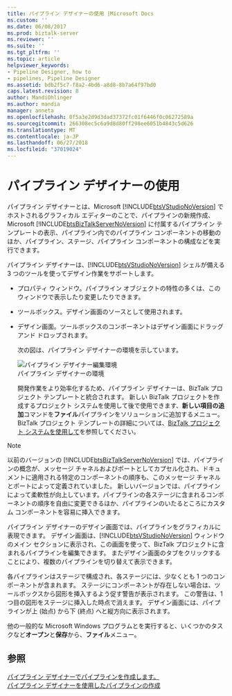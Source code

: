 ```yaml
---
title: パイプライン デザイナーの使用 |Microsoft Docs
ms.custom: ''
ms.date: 06/08/2017
ms.prod: biztalk-server
ms.reviewer: ''
ms.suite: ''
ms.tgt_pltfrm: ''
ms.topic: article
helpviewer_keywords:
- Pipeline Designer, how to
- pipelines, Pipeline Designer
ms.assetid: bdb2f5c7-f8a2-4bd6-a8d8-8b7a64f97bd0
caps.latest.revision: 8
author: MandiOhlinger
ms.author: mandia
manager: anneta
ms.openlocfilehash: 0f5a3e2d9d3dad37372fc01f6446f0c06272589a
ms.sourcegitcommit: 266308ec5c6a9d8d80ff298ee6051b4843c5d626
ms.translationtype: MT
ms.contentlocale: ja-JP
ms.lasthandoff: 06/27/2018
ms.locfileid: "37019024"
---
```

# <a name="using-pipeline-designer"></a>パイプライン デザイナーの使用
パイプライン デザイナーとは、Microsoft [!INCLUDE[btsVStudioNoVersion](../includes/btsvstudionoversion-md.md)] でホストされるグラフィカル エディターのことで、パイプラインの新規作成、Microsoft [!INCLUDE[btsBizTalkServerNoVersion](../includes/btsbiztalkservernoversion-md.md)] に付属するパイプライン テンプレートの表示、パイプライン内でのパイプライン コンポーネントの移動のほか、パイプライン、ステージ、パイプライン コンポーネントの構成などを実行できます。  
  
 パイプライン デザイナーは、[!INCLUDE[btsVStudioNoVersion](../includes/btsvstudionoversion-md.md)] シェルが備える 3 つのツールを使ってデザイン作業をサポートします。  
  
- プロパティ ウィンドウ。パイプライン オブジェクトの特性の多くは、このウィンドウで表示したり変更したりできます。  
  
- ツールボックス。デザイン画面のソースとして使用されます。  
  
- デザイン画面。ツールボックスのコンポーネントはデザイン画面にドラッグ アンド ドロップされます。  
  
  次の図は、パイプライン デザイナーの環境を示しています。  
  
  ![パイプライン デザイナー編集環境](../core/media/ebiz-prog-usepipe.gif "ebiz_prog_usepipe")  
  パイプライン デザイナーの環境  
  
  開発作業をより効率化するため、パイプライン デザイナーは、BizTalk プロジェクト テンプレートと統合されます。 新しい BizTalk プロジェクトを作成するプロジェクト システムを使用して後で使用できます、**新しい項目の追加**コマンドを**ファイル**パイプラインをソリューションに追加するメニュー。 BizTalk プロジェクト テンプレートの詳細については、[BizTalk プロジェクト システムを使用して](../core/using-the-biztalk-project-system.md)を参照してください。  
  
> [!NOTE]
>  以前のバージョンの [!INCLUDE[btsBizTalkServerNoVersion](../includes/btsbiztalkservernoversion-md.md)] では、パイプラインの概念が、メッセージ チャネルおよびポートとしてカプセル化され、ドキュメントに適用される特定のコンポーネントの順序も、このメッセージ チャネルとポートによって定義されていました。 新しいバージョンでは、パイプラインによって柔軟性が向上しています。パイプラインの各ステージに含まれるコンポーネントの順序を自由に変更できるほか、パイプラインのいたるところにカスタム コンポーネントを容易に挿入できます。  
  
 パイプライン デザイナーのデザイン画面では、パイプラインをグラフィカルに表現できます。 デザイン画面は、[!INCLUDE[btsVStudioNoVersion](../includes/btsvstudionoversion-md.md)] ウィンドウのメイン セクションに表示され、この画面を使って、BizTalk プロジェクトに含まれるパイプラインを編集できます。 またデザイン画面のタブをクリックすることにより、複数のパイプラインを切り替えて表示できます。  
  
 各パイプラインはステージで構成され、各ステージには、少なくとも 1 つのコンポーネントが含まれます。 ステージにコンポーネントが存在しない場合は、ツールボックスから図形を挿入するよう促す警告が表示されます。 この警告は、1 つ目の図形をステージに挿入した時点で消えます。 デザイン画面には、パイプラインが上 (始点) から下 (終点) へと縦方向に表示されます。  
  
 他の一般的な Microsoft Windows プログラムとを実行すると、いくつかのタスクなど**オープン**と**保存**から、**ファイル**メニュー。  
  
## <a name="see-also"></a>参照  
 [パイプライン デザイナーでパイプラインを作成します。](../core/creating-pipelines-with-pipeline-designer.md)   
 [パイプライン デザイナーを使用したパイプラインの作成](../core/creating-pipelines-using-pipeline-designer.md)